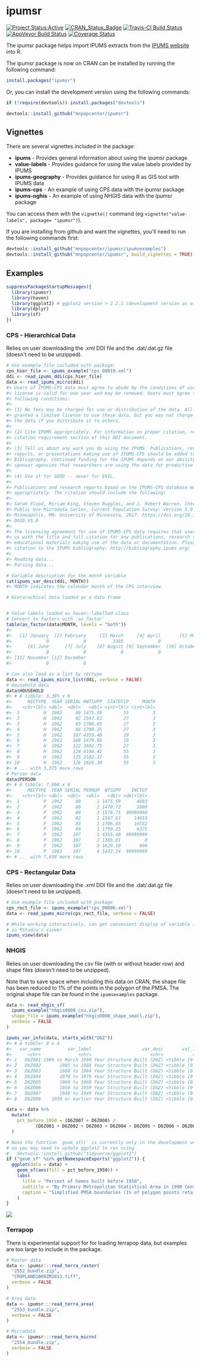 
<!-- README.md is generated from README.Rmd. Please edit that file -->
ipumsr
======

[![Project Status:Active](http://www.repostatus.org/badges/latest/active.svg)](http://www.repostatus.org/#active) [![CRAN\_Status\_Badge](http://www.r-pkg.org/badges/version/ipumsr)](http://cran.r-project.org/web/packages/ipumsr) [![Travis-CI Build Status](https://travis-ci.org/mnpopcenter/ipumsr.svg?branch=master)](https://travis-ci.org/mnpopcenter/ipumsr) [![AppVeyor Build Status](https://ci.appveyor.com/api/projects/status/github/mnpopcenter/ipumsr?branch=master&svg=true)](https://ci.appveyor.com/project/mnpopcenter/ipumsr) [![Coverage Status](https://codecov.io/gh/mnpopcenter/ipumsr/master.svg)](https://codecov.io/github/mnpopcenter/ipumsr?branch=master)

The ipumsr package helps import IPUMS extracts from the [IPUMS website](https://www.ipums.org) into R.

The ipumsr package is now on CRAN can be installed by running the following command:

``` r
install.packages("ipumsr")
```

Or, you can install the development version using the following commands:

``` r
if (!require(devtools)) install.packages("devtools")

devtools::install_github("mnpopcenter/ipumsr")
```

Vignettes
---------

There are several vignettes included in the package:

-   **ipums** - Provides general information about using the ipumsr package
-   **value-labels** - Provides guidance for using the value labels provided by IPUMS
-   **ipums-geography** - Provides guidance for using R as GIS tool with IPUMS data
-   **ipums-cps** - An example of using CPS data with the ipumsr package
-   **ipums-nghis** - An example of using NHGIS data with the ipumsr package

You can access them with the `vignette()` command (eg `vignette("value-labels", package= "ipumsr")`).

If you are installing from github and want the vignettes, you'll need to run the following commands first:

``` r
devtools::install_github("mnpopcenter/ipumsr/ipumsexamples")
devtools::install_github("mnpopcenter/ipumsr", build_vignettes = TRUE)
```

Examples
--------

``` r
suppressPackageStartupMessages({
  library(ipumsr)
  library(haven)
  library(ggplot2) # ggplot2 version > 2.2.1 (development version as of 8/15/2017)
  library(dplyr)
  library(sf)
})
```

### CPS - Hierarchical Data

Relies on user downloading the .xml DDI file and the .dat/.dat.gz file (doesn't need to be unzipped).

``` r
# Use example file included with package:
cps_hier_file <- ipums_example("cps_00010.xml")
ddi <- read_ipums_ddi(cps_hier_file)
data <- read_ipums_micro(ddi)
#> Users of IPUMS-CPS data must agree to abide by the conditions of use. A user's
#> license is valid for one year and may be renewed. Users must agree to the
#> following conditions:
#> 
#> (1) No fees may be charged for use or distribution of the data. All persons are
#> granted a limited license to use these data, but you may not charge a fee for
#> the data if you distribute it to others.
#> 
#> (2) Cite IPUMS appropriately. For information on proper citation, refer to the
#> citation requirement section of this DDI document.
#> 
#> (3) Tell us about any work you do using the IPUMS. Publications, research
#> reports, or presentations making use of IPUMS-CPS should be added to our
#> Bibliography. Continued funding for the IPUMS depends on our ability to show our
#> sponsor agencies that researchers are using the data for productive purposes.
#> 
#> (4) Use it for GOOD -- never for EVIL.
#> 
#> Publications and research reports based on the IPUMS-CPS database must cite it
#> appropriately. The citation should include the following:
#> 
#> Sarah Flood, Miriam King, Steven Ruggles, and J. Robert Warren. Integrated
#> Public Use Microdata Series, Current Population Survey: Version 5.0 [dataset].
#> Minneapolis, MN: University of Minnesota, 2017. https://doi.org/10.18128/
#> D030.V5.0
#> 
#> The licensing agreement for use of IPUMS-CPS data requires that users supply
#> us with the title and full citation for any publications, research reports, or
#> educational materials making use of the data or documentation. Please add your
#> citation to the IPUMS bibliography: http://bibliography.ipums.org/
#> 
#> Reading data...
#> Parsing data...

# Variable description for the month variable
cat(ipums_var_desc(ddi, MONTH))
#> MONTH indicates the calendar month of the CPS interview.

# Hierarachical data loaded as a data frame


# Value labels loaded as haven::labelled class
# Convert to factors with `as_factor`
table(as_factor(data$MONTH, levels = "both"))
#> 
#>   [1] January  [2] February     [3] March     [4] April       [5] May 
#>             0             0          3385             0             0 
#>      [6] June      [7] July    [8] August [9] September  [10] October 
#>             0             0             0             0             0 
#> [11] November [12] December 
#>             0             0

# Can also load as a list by rectype
data <- read_ipums_micro_list(ddi, verbose = FALSE)
# Household data
data$HOUSEHOLD
#> # A tibble: 3,385 x 6
#>      RECTYPE  YEAR SERIAL HWTSUPP  STATEFIP     MONTH
#>    <chr+lbl> <dbl>  <dbl>   <dbl> <int+lbl> <int+lbl>
#>  1         H  1962     80 1475.59        55         3
#>  2         H  1962     82 1597.61        27         3
#>  3         H  1962     83 1706.65        27         3
#>  4         H  1962     84 1790.25        27         3
#>  5         H  1962    107 4355.40        19         3
#>  6         H  1962    108 1479.05        19         3
#>  7         H  1962    122 3602.75        27         3
#>  8         H  1962    124 4104.41        55         3
#>  9         H  1962    125 2182.17        55         3
#> 10         H  1962    126 1826.38        55         3
#> # ... with 3,375 more rows
# Person data
data$PERSON
#> # A tibble: 7,668 x 6
#>      RECTYPE  YEAR SERIAL PERNUM  WTSUPP    INCTOT
#>    <chr+lbl> <dbl>  <dbl>  <dbl>   <dbl> <dbl+lbl>
#>  1         P  1962     80      1 1475.59      4883
#>  2         P  1962     80      2 1470.72      5800
#>  3         P  1962     80      3 1578.75  99999998
#>  4         P  1962     82      1 1597.61     14015
#>  5         P  1962     83      1 1706.65     16552
#>  6         P  1962     84      1 1790.25      6375
#>  7         P  1962    107      1 4355.40  99999999
#>  8         P  1962    107      2 1385.81         0
#>  9         P  1962    107      3 1629.10       600
#> 10         P  1962    107      4 1432.24  99999999
#> # ... with 7,658 more rows
```

### CPS - Rectangular Data

Relies on user downloading the .xml DDI file and the .dat/.dat.gz file (doesn't need to be unzipped).

``` r
# Use example file included with package
cps_rect_file <- ipums_example("cps_00006.xml")
data <- read_ipums_micro(cps_rect_file, verbose = FALSE)

# While working interactively, can get convenient display of variable information
# in RStudio's viewer
ipums_view(data)
```

### NHGIS

Relies on user downloading the csv file (with or without header row) and shape files (doesn't need to be unzipped).

Note that to save space when including this data on CRAN, the shape file has been reduced to 1% of the points in the polygon of the PMSA. The original shape file can be found in the `ipumsexamples` package.

``` r
data <- read_nhgis_sf(
  ipums_example("nhgis0008_csv.zip"),
  shape_file = ipums_example("nhgis0008_shape_small.zip"),
  verbose = FALSE
)

ipums_var_info(data, starts_with("D6Z"))
#> # A tibble: 8 x 4
#>   var_name          var_label                   var_desc       val_labels
#>      <chr>              <chr>                      <chr>           <list>
#> 1   D6Z001 1989 to March 1990 Year Structure Built (D6Z) <tibble [0 x 2]>
#> 2   D6Z002       1985 to 1988 Year Structure Built (D6Z) <tibble [0 x 2]>
#> 3   D6Z003       1980 to 1984 Year Structure Built (D6Z) <tibble [0 x 2]>
#> 4   D6Z004       1970 to 1979 Year Structure Built (D6Z) <tibble [0 x 2]>
#> 5   D6Z005       1960 to 1969 Year Structure Built (D6Z) <tibble [0 x 2]>
#> 6   D6Z006       1950 to 1959 Year Structure Built (D6Z) <tibble [0 x 2]>
#> 7   D6Z007       1940 to 1949 Year Structure Built (D6Z) <tibble [0 x 2]>
#> 8   D6Z008    1939 or earlier Year Structure Built (D6Z) <tibble [0 x 2]>

data <- data %>%
  mutate(
    pct_before_1950 = (D6Z007 + D6Z008) / 
           (D6Z001 + D6Z002 + D6Z003 + D6Z004 + D6Z005 + D6Z006 + D6Z007 + D6Z008)
  )

# Note the function `geom_sf()` is currently only in the development version, 
# so you may need to update ggplot2 to run using 
#   devtools::install_github("tidyverse/ggplot2")
if ("geom_sf" %in% getNamespaceExports("ggplot2")) {
  ggplot(data = data) + 
    geom_sf(aes(fill = pct_before_1950)) + 
    labs(
      title = "Percent of homes built before 1950", 
      subtitle = "By Primary Metropolitan Statistical Area in 1990 Census", 
      caption = "Simplified PMSA boundaries (1% of polygon points retained)"
    )
}
```

![](man/figures/README-nhgis_map-1.png)

### Terrapop

There is experimental support for for loading terrapop data, but examples are too large to include in the package.

``` r
# Raster data
data <- ipumsr:::read_terra_raster(
  "2552_bundle.zip",
  "CROPLAND2000ZM2013.tiff",
  verbose = FALSE
)

# Area data
data <- ipumsr:::read_terra_area(
  "2553_bundle.zip",
  verbose = FALSE
)

# Microdata
data <- ipumsr:::read_terra_micro(
  "2554_bundle.zip",
  verbose = FALSE
)
```
